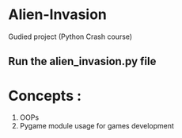 # Alien-Invasion
Gudied project (Python Crash course)

## Run the alien_invasion.py file 

# Concepts :
1. OOPs
2. Pygame module usage for games development


